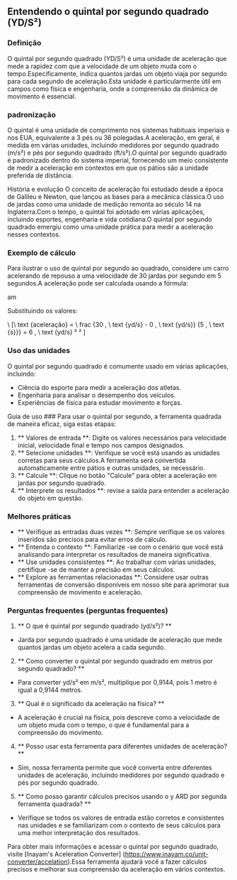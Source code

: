 ## Entendendo o quintal por segundo quadrado (YD/S²)

### Definição
O quintal por segundo quadrado (YD/S²) é uma unidade de aceleração que mede a rapidez com que a velocidade de um objeto muda com o tempo.Especificamente, indica quantos jardas um objeto viaja por segundo para cada segundo de aceleração.Esta unidade é particularmente útil em campos como física e engenharia, onde a compreensão da dinâmica de movimento é essencial.

### padronização
O quintal é uma unidade de comprimento nos sistemas habituais imperiais e nos EUA, equivalente a 3 pés ou 36 polegadas.A aceleração, em geral, é medida em várias unidades, incluindo medidores por segundo quadrado (m/s²) e pés por segundo quadrado (ft/s²).O quintal por segundo quadrado é padronizado dentro do sistema imperial, fornecendo um meio consistente de medir a aceleração em contextos em que os pátios são a unidade preferida de distância.

História e evolução
O conceito de aceleração foi estudado desde a época de Galileu e Newton, que lançou as bases para a mecânica clássica.O uso de jardas como uma unidade de medição remonta ao século 14 na Inglaterra.Com o tempo, o quintal foi adotado em várias aplicações, incluindo esportes, engenharia e vida cotidiana.O quintal por segundo quadrado emergiu como uma unidade prática para medir a aceleração nesses contextos.

### Exemplo de cálculo
Para ilustrar o uso de quintal por segundo ao quadrado, considere um carro acelerando de repouso a uma velocidade de 30 jardas por segundo em 5 segundos.A aceleração pode ser calculada usando a fórmula:

am

Substituindo os valores:

\ [\ text {aceleração} = \ frac {30 \, \ text {yd/s} - 0 \, \ text {yd/s}} {5 \, \ text {s}}} = 6 \, \ text {yd/s} ² ² \]

### Uso das unidades
O quintal por segundo quadrado é comumente usado em várias aplicações, incluindo:
- Ciência do esporte para medir a aceleração dos atletas.
- Engenharia para analisar o desempenho dos veículos.
- Experiências de física para estudar movimento e forças.

Guia de uso ###
Para usar o quintal por segundo, a ferramenta quadrada de maneira eficaz, siga estas etapas:
1. ** Valores de entrada **: Digite os valores necessários para velocidade inicial, velocidade final e tempo nos campos designados.
2. ** Selecione unidades **: Verifique se você está usando as unidades corretas para seus cálculos.A ferramenta será convertida automaticamente entre pátios e outras unidades, se necessário.
3. ** Calcule **: Clique no botão "Calcule" para obter a aceleração em jardas por segundo quadrado.
4. ** Interprete os resultados **: revise a saída para entender a aceleração do objeto em questão.

### Melhores práticas
- ** Verifique as entradas duas vezes **: Sempre verifique se os valores inseridos são precisos para evitar erros de cálculo.
- ** Entenda o contexto **: Familiarize -se com o cenário que você está analisando para interpretar os resultados de maneira significativa.
- ** Use unidades consistentes **: Ao trabalhar com várias unidades, certifique -se de manter a precisão em seus cálculos.
- ** Explore as ferramentas relacionadas **: Considere usar outras ferramentas de conversão disponíveis em nosso site para aprimorar sua compreensão de movimento e aceleração.

### Perguntas frequentes (perguntas frequentes)

1. ** O que é quintal por segundo quadrado (yd/s²)? **
- Jarda por segundo quadrado é uma unidade de aceleração que mede quantos jardas um objeto acelera a cada segundo.

2. ** Como converter o quintal por segundo quadrado em metros por segundo quadrado? **
- Para converter yd/s² em m/s², multiplique por 0,9144, pois 1 metro é igual a 0,9144 metros.

3. ** Qual é o significado da aceleração na física? **
- A aceleração é crucial na física, pois descreve como a velocidade de um objeto muda com o tempo, o que é fundamental para a compreensão do movimento.

4. ** Posso usar esta ferramenta para diferentes unidades de aceleração? **
- Sim, nossa ferramenta permite que você converta entre diferentes unidades de aceleração, incluindo medidores por segundo quadrado e pés por segundo quadrado.

5. ** Como posso garantir cálculos precisos usando o y ARD por segunda ferramenta quadrada? **
- Verifique se todos os valores de entrada estão corretos e consistentes nas unidades e se familiarizam com o contexto de seus cálculos para uma melhor interpretação dos resultados.

Para obter mais informações e acessar o quintal por segundo quadrado, visite [Inayam's Aceleration Converter] (https://www.inayam.co/unit-converter/accelation).Essa ferramenta ajudará você a fazer cálculos precisos e melhorar sua compreensão da aceleração em vários contextos.